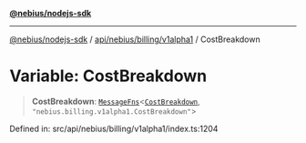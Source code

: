 [**@nebius/nodejs-sdk**](../../../../../README.md)

---

[@nebius/nodejs-sdk](../../../../../README.md) / [api/nebius/billing/v1alpha1](../README.md) / CostBreakdown

# Variable: CostBreakdown

> **CostBreakdown**: [`MessageFns`](../../../../../runtime/protos/core/interfaces/MessageFns.md)\<[`CostBreakdown`](../interfaces/CostBreakdown.md), `"nebius.billing.v1alpha1.CostBreakdown"`\>

Defined in: src/api/nebius/billing/v1alpha1/index.ts:1204
